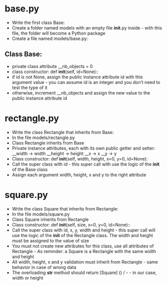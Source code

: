 # base.py
- Write the first class Base:
- Create a folder named models with an empty file __init__.py inside - with this file, the folder will become a Python package
- Create a file named models/base.py:
## Class Base:
- private class attribute __nb_objects = 0
- class constructor: def __init__(self, id=None)::
- if id is not None, assign the public instance attribute id with this argument value - you can assume id is an integer and you don’t need to test the type of it
- otherwise, increment __nb_objects and assign the new value to the public instance attribute id

# rectangle.py
- Write the class Rectangle that inherits from Base:
- In the file models/rectangle.py
- Class Rectangle inherits from Base
- Private instance attributes, each with its own public getter and setter:
   __width -> width
   __height -> height
   __x -> x
   __y -> y
- Class constructor: def __init__(self, width, height, x=0, y=0, id=None):
- Call the super class with id - this super call with use the logic of the __init__ of the Base class
- Assign each argument width, height, x and y to the right attribute

# square.py
- Write the class Square that inherits from Rectangle:
- In the file models/square.py
- Class Square inherits from Rectangle
- Class constructor: def __init__(self, size, x=0, y=0, id=None)::
- Call the super class with id, x, y, width and height - this super call will use the logic of the __init__ of the Rectangle class. The width and height must be assigned to the value of size
- You must not create new attributes for this class, use all attributes of Rectangle - As reminder: a Square is a Rectangle with the same width and height
- All width, height, x and y validation must inherit from Rectangle - same behavior in case of wrong data
- The overloading __str__ method should return [Square] (<id>) <x>/<y> - <size> - in our case, width or height
